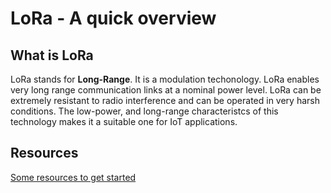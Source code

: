 # LoRa - A quick overview

## What is LoRa
LoRa stands for **Long-Range**. It is a modulation techonology. LoRa enables very long range communication links at a nominal power level.  LoRa can be extremely resistant to radio interference and can be operated in very harsh conditions.
The low-power, and long-range characteristcs of this technology makes it a suitable one for IoT applications.


## Resources
[Some resources to get started](resources.md)